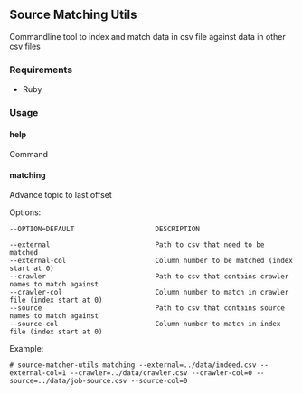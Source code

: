 ## Source Matching Utils

Commandline tool to index and match data in csv file against data in other csv files

### Requirements

* Ruby 

### Usage

#### help

Command

#### matching

Advance topic to last offset

Options:

```
--OPTION=DEFAULT                    DESCRIPTION

--external                          Path to csv that need to be matched
--external-col                      Column number to be matched (index start at 0)
--crawler                           Path to csv that contains crawler names to match against
--crawler-col                       Column number to match in crawler file (index start at 0)
--source                            Path to csv that contains source names to match against
--source-col                        Column number to match in index file (index start at 0)
```

Example:
```
# source-matcher-utils matching --external=../data/indeed.csv --external-col=1 --crawler=../data/crawler.csv --crawler-col=0 --source=../data/job-source.csv --source-col=0
```

